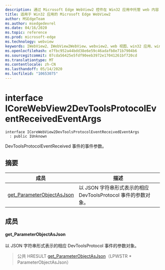 ```yaml
---
description: 通过 Microsoft Edge WebView2 控件在 Win32 应用中托管 web 内容
title: 适用于 Win32 应用的 Microsoft Edge WebView2
author: MSEdgeTeam
ms.author: msedgedevrel
ms.date: 04/16/2020
ms.topic: reference
ms.prod: microsoft-edge
ms.technology: webview
keywords: IWebView2、IWebView2WebView、webview2、web 视图、win32 应用、win32、edge、ICoreWebView2、ICoreWebView2Controller、浏览器控件、边缘 html
ms.openlocfilehash: e7fbc952a44bdd38e6e59c46adafb8e71b7904b6
ms.sourcegitcommit: 07cda56425e5fdf90eeb3972e17041261bf720cd
ms.translationtype: MT
ms.contentlocale: zh-CN
ms.lasthandoff: 05/14/2020
ms.locfileid: "10653075"
---
```

# interface ICoreWebView2DevToolsProtocolEventReceivedEventArgs 

```
interface ICoreWebView2DevToolsProtocolEventReceivedEventArgs
  : public IUnknown
```

DevToolsProtocolEventReceived 事件的事件参数。

## 摘要

 成员                        | 描述
--------------------------------|---------------------------------------------
[get_ParameterObjectAsJson](#get_parameterobjectasjson) | 以 JSON 字符串形式表示的相应 DevToolsProtocol 事件的参数对象。

## 成员

#### get_ParameterObjectAsJson 

以 JSON 字符串形式表示的相应 DevToolsProtocol 事件的参数对象。

> 公共 HRESULT [get_ParameterObjectAsJson](#get_parameterobjectasjson)（LPWSTR * ParameterObjectAsJson）

